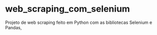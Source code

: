 # web_scraping_com_selenium
Projeto de web scraping feito em Python com as bibliotecas Selenium e Pandas,
